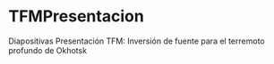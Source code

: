 # TFMPresentacion
Diapositivas Presentación TFM: Inversión de fuente para el terremoto profundo de Okhotsk
